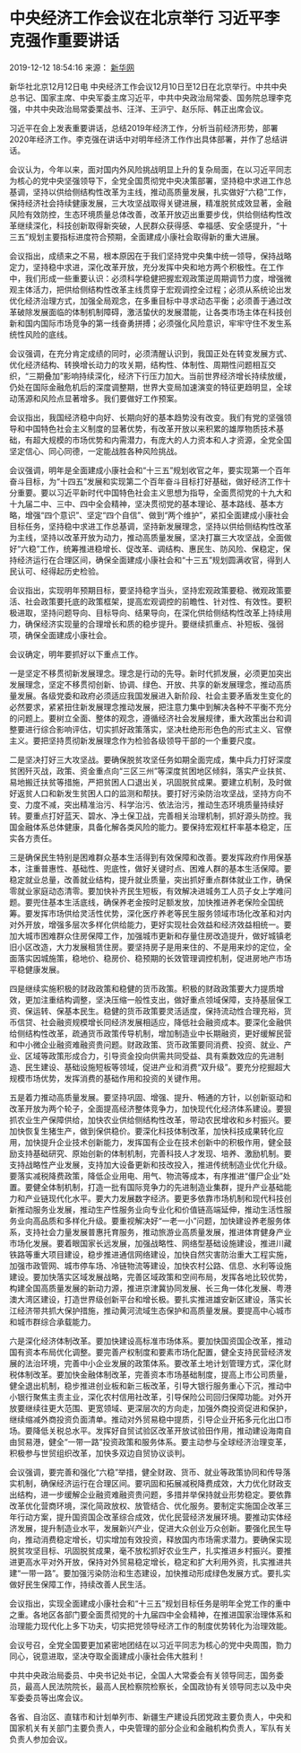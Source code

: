 # 中央经济工作会议在北京举行 习近平李克强作重要讲话

2019-12-12 18:54:16 来源： [新华网](http://www.xinhuanet.com/politics/leaders/2019-12/12/c_1125340392.htm)

新华社北京12月12日电 中央经济工作会议12月10日至12日在北京举行。中共中央总书记、国家主席、中央军委主席习近平，中共中央政治局常委、国务院总理李克强，中共中央政治局常委栗战书、汪洋、王沪宁、赵乐际、韩正出席会议。

习近平在会上发表重要讲话，总结2019年经济工作，分析当前经济形势，部署2020年经济工作。李克强在讲话中对明年经济工作作出具体部署，并作了总结讲话。

会议认为，今年以来，面对国内外风险挑战明显上升的复杂局面，在以习近平同志为核心的党中央坚强领导下，全党全国贯彻党中央决策部署，坚持稳中求进工作总基调，坚持以供给侧结构性改革为主线，推动高质量发展，扎实做好“六稳”工作，保持经济社会持续健康发展，三大攻坚战取得关键进展，精准脱贫成效显著，金融风险有效防控，生态环境质量总体改善，改革开放迈出重要步伐，供给侧结构性改革继续深化，科技创新取得新突破，人民群众获得感、幸福感、安全感提升，“十三五”规划主要指标进度符合预期，全面建成小康社会取得新的重大进展。

会议指出，成绩来之不易，根本原因在于我们坚持党中央集中统一领导，保持战略定力，坚持稳中求进，深化改革开放，充分发挥中央和地方两个积极性。在工作中，我们形成一些重要认识：必须科学稳健把握宏观政策逆周期调节力度，增强微观主体活力，把供给侧结构性改革主线贯穿于宏观调控全过程；必须从系统论出发优化经济治理方式，加强全局观念，在多重目标中寻求动态平衡；必须善于通过改革破除发展面临的体制机制障碍，激活蛰伏的发展潜能，让各类市场主体在科技创新和国内国际市场竞争的第一线奋勇拼搏；必须强化风险意识，牢牢守住不发生系统性风险的底线。

会议强调，在充分肯定成绩的同时，必须清醒认识到，我国正处在转变发展方式、优化经济结构、转换增长动力的攻关期，结构性、体制性、周期性问题相互交织，“三期叠加”影响持续深化，经济下行压力加大。当前世界经济增长持续放缓，仍处在国际金融危机后的深度调整期，世界大变局加速演变的特征更趋明显，全球动荡源和风险点显著增多。我们要做好工作预案。

会议指出，我国经济稳中向好、长期向好的基本趋势没有改变。我们有党的坚强领导和中国特色社会主义制度的显著优势，有改革开放以来积累的雄厚物质技术基础，有超大规模的市场优势和内需潜力，有庞大的人力资本和人才资源，全党全国坚定信心、同心同德，一定能战胜各种风险挑战。

会议强调，明年是全面建成小康社会和“十三五”规划收官之年，要实现第一个百年奋斗目标，为“十四五”发展和实现第二个百年奋斗目标打好基础，做好经济工作十分重要。要以习近平新时代中国特色社会主义思想为指导，全面贯彻党的十九大和十九届二中、三中、四中全会精神，坚决贯彻党的基本理论、基本路线、基本方略，增强“四个意识”、坚定“四个自信”、做到“两个维护”，紧扣全面建成小康社会目标任务，坚持稳中求进工作总基调，坚持新发展理念，坚持以供给侧结构性改革为主线，坚持以改革开放为动力，推动高质量发展，坚决打赢三大攻坚战，全面做好“六稳”工作，统筹推进稳增长、促改革、调结构、惠民生、防风险、保稳定，保持经济运行在合理区间，确保全面建成小康社会和“十三五”规划圆满收官，得到人民认可、经得起历史检验。

会议指出，实现明年预期目标，要坚持稳字当头，坚持宏观政策要稳、微观政策要活、社会政策要托底的政策框架，提高宏观调控的前瞻性、针对性、有效性。要积极进取，坚持问题导向、目标导向、结果导向，在深化供给侧结构性改革上持续用力，确保经济实现量的合理增长和质的稳步提升。要继续抓重点、补短板、强弱项，确保全面建成小康社会。

会议确定，明年要抓好以下重点工作。

一是坚定不移贯彻新发展理念。理念是行动的先导。新时代抓发展，必须更加突出发展理念，坚定不移贯彻创新、协调、绿色、开放、共享的新发展理念，推动高质量发展。各级党委和政府必须适应我国发展进入新阶段、社会主要矛盾发生变化的必然要求，紧紧扭住新发展理念推动发展，把注意力集中到解决各种不平衡不充分的问题上。要树立全面、整体的观念，遵循经济社会发展规律，重大政策出台和调整要进行综合影响评估，切实抓好政策落实，坚决杜绝形形色色的形式主义、官僚主义。要把坚持贯彻新发展理念作为检验各级领导干部的一个重要尺度。

二是坚决打好三大攻坚战。要确保脱贫攻坚任务如期全面完成，集中兵力打好深度贫困歼灭战，政策、资金重点向“三区三州”等深度贫困地区倾斜，落实产业扶贫、易地搬迁扶贫等措施，严把贫困人口退出关，巩固脱贫成果。要建立机制，及时做好返贫人口和新发生贫困人口的监测和帮扶。要打好污染防治攻坚战，坚持方向不变、力度不减，突出精准治污、科学治污、依法治污，推动生态环境质量持续好转。要重点打好蓝天、碧水、净土保卫战，完善相关治理机制，抓好源头防控。我国金融体系总体健康，具备化解各类风险的能力。要保持宏观杠杆率基本稳定，压实各方责任。

三是确保民生特别是困难群众基本生活得到有效保障和改善。要发挥政府作用保基本，注重普惠性、基础性、兜底性，做好关键时点、困难人群的基本生活保障。要稳定就业总量，改善就业结构，提升就业质量，突出抓好重点群体就业工作，确保零就业家庭动态清零。要加快补齐民生短板，有效解决进城务工人员子女上学难问题。要兜住基本生活底线，确保养老金按时足额发放，加快推进养老保险全国统筹。要发挥市场供给灵活性优势，深化医疗养老等民生服务领域市场化改革和对内对外开放，增强多层次多样化供给能力，更好实现社会效益和经济效益相统一。要加大城市困难群众住房保障工作，加强城市更新和存量住房改造提升，做好城镇老旧小区改造，大力发展租赁住房。要坚持房子是用来住的、不是用来炒的定位，全面落实因城施策，稳地价、稳房价、稳预期的长效管理调控机制，促进房地产市场平稳健康发展。

四是继续实施积极的财政政策和稳健的货币政策。积极的财政政策要大力提质增效，更加注重结构调整，坚决压缩一般性支出，做好重点领域保障，支持基层保工资、保运转、保基本民生。稳健的货币政策要灵活适度，保持流动性合理充裕，货币信贷、社会融资规模增长同经济发展相适应，降低社会融资成本。要深化金融供给侧结构性改革，疏通货币政策传导机制，增加制造业中长期融资，更好缓解民营和中小微企业融资难融资贵问题。财政政策、货币政策要同消费、投资、就业、产业、区域等政策形成合力，引导资金投向供需共同受益、具有乘数效应的先进制造、民生建设、基础设施短板等领域，促进产业和消费“双升级”。要充分挖掘超大规模市场优势，发挥消费的基础作用和投资的关键作用。

五是着力推动高质量发展。要坚持巩固、增强、提升、畅通的方针，以创新驱动和改革开放为两个轮子，全面提高经济整体竞争力，加快现代化经济体系建设。要狠抓农业生产保障供给，加快农业供给侧结构性改革，带动农民增收和乡村振兴。要加快恢复生猪生产，做到保供稳价。要深化科技体制改革，加快科技成果转化应用，加快提升企业技术创新能力，发挥国有企业在技术创新中的积极作用，健全鼓励支持基础研究、原始创新的体制机制，完善科技人才发现、培养、激励机制。要支持战略性产业发展，支持加大设备更新和技改投入，推进传统制造业优化升级。要落实减税降费政策，降低企业用电、用气、物流等成本，有序推进“僵尸企业”处置。要健全体制机制，打造一批有国际竞争力的先进制造业集群，提升产业基础能力和产业链现代化水平。要大力发展数字经济。要更多依靠市场机制和现代科技创新推动服务业发展，推动生产性服务业向专业化和价值链高端延伸，推动生活性服务业向高品质和多样化升级。要重视解决好“一老一小”问题，加快建设养老服务体系，支持社会力量发展普惠托育服务，推动旅游业高质量发展，推进体育健身产业市场化发展。要着眼国家长远发展，加强战略性、网络型基础设施建设，推进川藏铁路等重大项目建设，稳步推进通信网络建设，加快自然灾害防治重大工程实施，加强市政管网、城市停车场、冷链物流等建设，加快农村公路、信息、水利等设施建设。要加快落实区域发展战略，完善区域政策和空间布局，发挥各地比较优势，构建全国高质量发展的新动力源，推进京津冀协同发展、长三角一体化发展、粤港澳大湾区建设，打造世界级创新平台和增长极。要扎实推进雄安新区建设，落实长江经济带共抓大保护措施，推动黄河流域生态保护和高质量发展。要提高中心城市和城市群综合承载能力。

六是深化经济体制改革。要加快建设高标准市场体系。要加快国资国企改革，推动国有资本布局优化调整。要完善产权制度和要素市场化配置，健全支持民营经济发展的法治环境，完善中小企业发展的政策体系。要改革土地计划管理方式，深化财税体制改革。要加快金融体制改革，完善资本市场基础制度，提高上市公司质量，健全退出机制，稳步推进创业板和新三板改革，引导大银行服务重心下沉，推动中小银行聚焦主责主业，深化农村信用社改革，引导保险公司回归保障功能。对外开放要继续往更大范围、更宽领域、更深层次的方向走，加强外商投资促进和保护，继续缩减外商投资负面清单。推动对外贸易稳中提质，引导企业开拓多元化出口市场。要降低关税总水平。发挥好自贸试验区改革开放试验田作用，推动建设海南自由贸易港，健全“一带一路”投资政策和服务体系。要主动参与全球经济治理变革，积极参与世贸组织改革，加快多双边自贸协议谈判。

会议强调，要完善和强化“六稳”举措，健全财政、货币、就业等政策协同和传导落实机制，确保经济运行在合理区间。要巩固和拓展减税降费成效，大力优化财政支出结构，进一步缓解企业融资难融资贵问题，多措并举保持就业形势稳定。要依靠改革优化营商环境，深化简政放权、放管结合、优化服务。要制定实施国企改革三年行动方案，提升国资国企改革综合成效，优化民营经济发展环境。要推动实体经济发展，提升制造业水平，发展新兴产业，促进大众创业万众创新。要强化民生导向，推动消费稳定增长，切实增加有效投资，释放国内市场需求潜力。要确保实现脱贫攻坚目标、巩固脱贫成果，毫不放松抓好农业生产，扎实推进乡村振兴。要推进更高水平对外开放，保持对外贸易稳定增长，稳定和扩大利用外资，扎实推进共建“一带一路”。要加强污染防治和生态建设，加快推动形成绿色发展方式。要扎实做好民生保障工作，持续改善人民生活。

会议指出，实现全面建成小康社会和“十三五”规划目标任务是明年全党工作的重中之重。各地区各部门要全面贯彻党的十九届四中全会精神，在推进国家治理体系和治理能力现代化上多下功夫，切实把党领导经济工作的制度优势转化为治理效能。

会议号召，全党全国要更加紧密地团结在以习近平同志为核心的党中央周围，勠力同心，锐意进取，坚决夺取全面建成小康社会伟大胜利！

中共中央政治局委员、中央书记处书记，全国人大常委会有关领导同志，国务委员，最高人民法院院长，最高人民检察院检察长，全国政协有关领导同志以及中央军委委员等出席会议。

各省、自治区、直辖市和计划单列市、新疆生产建设兵团党政主要负责人，中央和国家机关有关部门主要负责人，中央管理的部分企业和金融机构负责人，军队有关负责人参加会议。